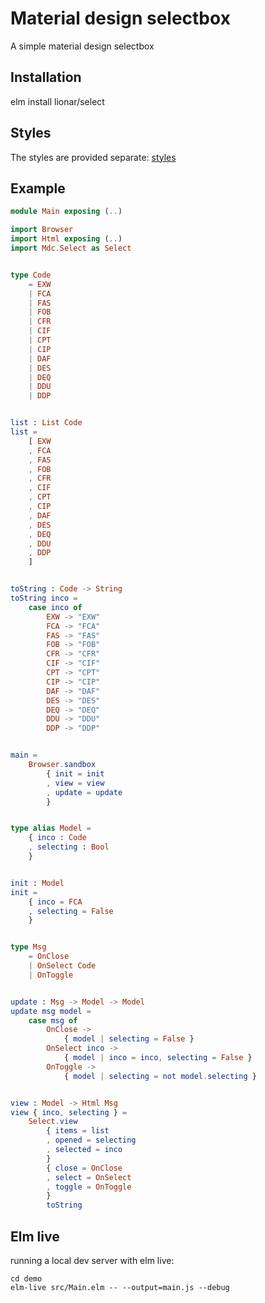 # Material design selectbox

A simple material design selectbox


## Installation

elm install lionar/select


## Styles

The styles are provided separate: [styles](https://github.com/lionar/select/tree/master/resources)


## Example


``` elm
module Main exposing (..)

import Browser
import Html exposing (..)
import Mdc.Select as Select


type Code
    = EXW
    | FCA
    | FAS
    | FOB
    | CFR
    | CIF
    | CPT
    | CIP
    | DAF
    | DES
    | DEQ
    | DDU
    | DDP


list : List Code
list =
    [ EXW
    , FCA
    , FAS
    , FOB
    , CFR
    , CIF
    , CPT
    , CIP
    , DAF
    , DES
    , DEQ
    , DDU
    , DDP
    ]


toString : Code -> String
toString inco =
    case inco of
        EXW -> "EXW"   
        FCA -> "FCA"       
        FAS -> "FAS"        
        FOB -> "FOB"      
        CFR -> "CFR"        
        CIF -> "CIF"        
        CPT -> "CPT"        
        CIP -> "CIP"        
        DAF -> "DAF"        
        DES -> "DES"        
        DEQ -> "DEQ"
        DDU -> "DDU"
        DDP -> "DDP"


main =
    Browser.sandbox
        { init = init
        , view = view
        , update = update
        }


type alias Model =
    { inco : Code
    , selecting : Bool
    }


init : Model
init =
    { inco = FCA
    , selecting = False
    }


type Msg
    = OnClose
    | OnSelect Code
    | OnToggle


update : Msg -> Model -> Model
update msg model =
    case msg of
        OnClose ->
            { model | selecting = False }
        OnSelect inco ->
            { model | inco = inco, selecting = False }
        OnToggle ->
            { model | selecting = not model.selecting }


view : Model -> Html Msg
view { inco, selecting } =
    Select.view
        { items = list
        , opened = selecting
        , selected = inco
        }
        { close = OnClose
        , select = OnSelect
        , toggle = OnToggle
        }
        toString
```


## Elm live

running a local dev server with elm live:

```
cd demo
elm-live src/Main.elm -- --output=main.js --debug
```